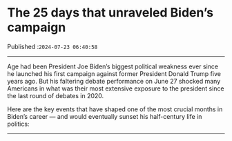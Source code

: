 # The 25 days that unraveled Biden’s campaign

Published :`2024-07-23 06:40:58`

---

Age had been President Joe Biden’s biggest political weakness ever since he launched his first campaign against former President Donald Trump five years ago. But his faltering debate performance on June 27 shocked many Americans in what was their most extensive exposure to the president since the last round of debates in 2020.

Here are the key events that have shaped one of the most crucial months in Biden’s career — and would eventually sunset his half-century life in politics:

---


